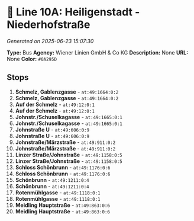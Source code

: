 # 🚌 Line 10A: Heiligenstadt - Niederhofstraße

*Generated on 2025-06-23 15:07:30*

**Type:** Bus
**Agency:** Wiener Linien GmbH & Co KG
**Description:** None
**URL:** None
**Color:** `#0A295D`

## Stops

1. **Schmelz, Gablenzgasse** - `at:49:1664:0:2`
2. **Schmelz, Gablenzgasse** - `at:49:1664:0:2`
3. **Auf der Schmelz** - `at:49:12:0:1`
4. **Auf der Schmelz** - `at:49:12:0:1`
5. **Johnstr./Schuselkagasse** - `at:49:1665:0:1`
6. **Johnstr./Schuselkagasse** - `at:49:1665:0:1`
7. **Johnstraße U** - `at:49:606:0:9`
8. **Johnstraße U** - `at:49:606:0:9`
9. **Johnstraße/Märzstraße** - `at:49:911:0:2`
10. **Johnstraße/Märzstraße** - `at:49:911:0:2`
11. **Linzer Straße/Johnstraße** - `at:49:1158:0:5`
12. **Linzer Straße/Johnstraße** - `at:49:1158:0:5`
13. **Schloss Schönbrunn** - `at:49:1176:0:6`
14. **Schloss Schönbrunn** - `at:49:1176:0:6`
15. **Schönbrunn** - `at:49:1211:0:4`
16. **Schönbrunn** - `at:49:1211:0:4`
17. **Rotenmühlgasse** - `at:49:1118:0:1`
18. **Rotenmühlgasse** - `at:49:1118:0:1`
19. **Meidling Hauptstraße** - `at:49:863:0:6`
20. **Meidling Hauptstraße** - `at:49:863:0:6`